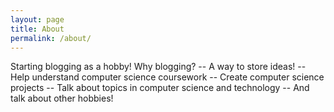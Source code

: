 ```yaml
---
layout: page
title: About
permalink: /about/
---
```

Starting blogging as a hobby! 
Why blogging?
-- A way to store ideas!
-- Help understand computer science coursework 
-- Create computer science projects
-- Talk about topics in computer science and technology
-- And talk about other hobbies!